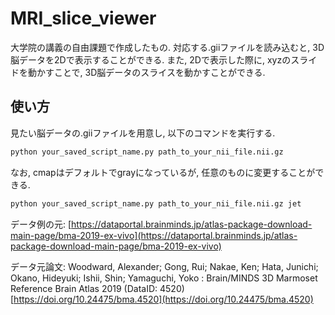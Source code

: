 
# MRI_slice_viewer

大学院の講義の自由課題で作成したもの. 対応する.giiファイルを読み込むと, 3D脳データを2Dで表示することができる. また, 2Dで表示した際に, xyzのスライドを動かすことで, 3D脳データのスライスを動かすことができる.

## 使い方

見たい脳データの.giiファイルを用意し, 以下のコマンドを実行する.

```bash
python your_saved_script_name.py path_to_your_nii_file.nii.gz
```

なお, cmapはデフォルトでgrayになっているが, 任意のものに変更することができる.

```bash
python your_saved_script_name.py path_to_your_nii_file.nii.gz jet
```

データ例の元: [https://dataportal.brainminds.jp/atlas-package-download-main-page/bma-2019-ex-vivo](https://dataportal.brainminds.jp/atlas-package-download-main-page/bma-2019-ex-vivo)

データ元論文:
Woodward, Alexander; Gong, Rui; Nakae, Ken; Hata, Junichi; Okano, Hideyuki; Ishii, Shin; Yamaguchi, Yoko : Brain/MINDS 3D Marmoset Reference Brain Atlas 2019 (DataID: 4520) [https://doi.org/10.24475/bma.4520](https://doi.org/10.24475/bma.4520)
